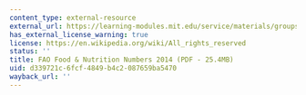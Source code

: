 ```yaml
---
content_type: external-resource
external_url: https://learning-modules.mit.edu/service/materials/groups/248028/files/d1198b41-4143-45a9-9d85-7445278b266c/link?errorRedirect=%2Fmaterials%2Findex.html&download=true
has_external_license_warning: true
license: https://en.wikipedia.org/wiki/All_rights_reserved
status: ''
title: FAO Food & Nutrition Numbers 2014 (PDF - 25.4MB)
uid: d339721c-6fcf-4849-b4c2-087659ba5470
wayback_url: ''
---
```

